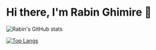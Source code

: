 # Hi there, I'm Rabin Ghimire 👋

<!-- [Click here to go to my personal website!](https://rabin666.github.io/) -->

![Rabin's GitHub stats](https://github-readme-stats.vercel.app/api?username=rabin666&show_icons=true&count_private=true&theme=dark)

[![Top Langs](https://github-readme-stats.vercel.app/api/top-langs/?username=rabin666&langs_count=10&layout=compact&theme=github_dark&hide_border=true)](https://github.com/anuraghazra/github-readme-stats)

<!--
**rabin666/rabin666** is a ✨ _special_ ✨ repository because its `README.md` (this file) appears on your GitHub profile.

Here are some ideas to get you started:

- 🔭 I’m currently working on ...
- 🌱 I’m currently learning ...
- 👯 I’m looking to collaborate on ...
- 🤔 I’m looking for help with ...
- 💬 Ask me about ...
- 📫 How to reach me: ...
- 😄 Pronouns: ...
- ⚡ Fun fact: ...
-->
